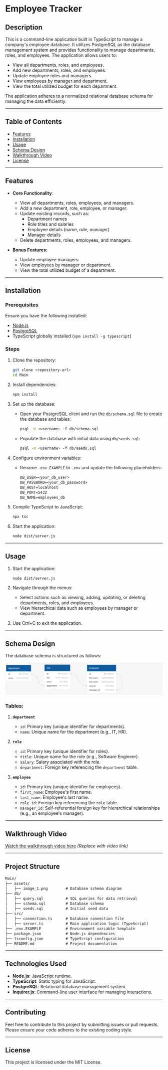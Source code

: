 # Employee Tracker

## Description
This is a command-line application built in TypeScript to manage a company's employee database. It utilizes PostgreSQL as the database management system and provides functionality to manage departments, roles, and employees. The application allows users to:

- View all departments, roles, and employees.
- Add new departments, roles, and employees.
- Update employee roles and managers.
- View employees by manager and department.
- View the total utilized budget for each department.

The application adheres to a normalized relational database schema for managing the data efficiently.

---

## Table of Contents
- [Features](#features)
- [Installation](#installation)
- [Usage](#usage)
- [Schema Design](#schema-design)
- [Walkthrough Video](#walkthrough-video)
- [License](#license)

---

## Features

- **Core Functionality**:
  - View all departments, roles, employees, and managers.
  - Add a new department, role, employee, or manager.
  - Update existing records, such as:
    - Department names
    - Role titles and salaries
    - Employee details (name, role, manager)
    - Manager details
  - Delete departments, roles, employees, and managers.

- **Bonus Features**:
  - Update employee managers.
  - View employees by manager or department.
  - View the total utilized budget of a department.

---

## Installation

### Prerequisites
Ensure you have the following installed:
- [Node.js](https://nodejs.org/)
- [PostgreSQL](https://www.postgresql.org/)
- TypeScript globally installed (`npm install -g typescript`)

### Steps
1. Clone the repository:
   ```bash
   git clone <repository-url>
   cd Main
   ```

2. Install dependencies:
   ```bash
   npm install
   ```

3. Set up the database:
   - Open your PostgreSQL client and run the `db/schema.sql` file to create the database and tables:
     ```bash
     psql -U <username> -f db/schema.sql
     ```
   - Populate the database with initial data using `db/seeds.sql`:
     ```bash
     psql -U <username> -f db/seeds.sql
     ```

4. Configure environment variables:
   - Rename `.env.EXAMPLE` to `.env` and update the following placeholders:
     ```env
     DB_USER=<your_db_user>
     DB_PASSWORD=<your_db_password>
     DB_HOST=localhost
     DB_PORT=5432
     DB_NAME=employees_db
     ```

5. Compile TypeScript to JavaScript:
   ```bash
   npx tsc
   ```

6. Start the application:
   ```bash
   node dist/server.js
   ```

---

## Usage

1. Start the application:
   ```bash
   node dist/server.js
   ```

2. Navigate through the menus:
   - Select actions such as viewing, adding, updating, or deleting departments, roles, and employees.
   - View hierarchical data such as employees by manager or department.

3. Use Ctrl+C to exit the application.

---

## Schema Design
The database schema is structured as follows:

![Database Schema](./assets/image_1.png)

### Tables:
1. **`department`**
    - `id`: Primary key (unique identifier for departments).
    - `name`: Unique name for the department (e.g., IT, HR).

2. **`role`**
    - `id`: Primary key (unique identifier for roles).
    - `title`: Unique name for the role (e.g., Software Engineer).
    - `salary`: Salary associated with the role.
    - `department`: Foreign key referencing the `department` table.

3. **`employee`**
    - `id`: Primary key (unique identifier for employees).
    - `first_name`: Employee's first name.
    - `last_name`: Employee's last name.
    - `role_id`: Foreign key referencing the `role` table.
    - `manager_id`: Self-referential foreign key for hierarchical relationships (e.g., an employee's manager).

---

## Walkthrough Video
[Watch the walkthrough video here](#) *(Replace with video link)*

---

## Project Structure
```
Main/
├── assets/
│   ├── image_1.png        # Database schema diagram
├── db/
│   ├── query.sql          # SQL queries for data retrieval
│   ├── schema.sql         # Database schema
│   ├── seeds.sql          # Initial seed data
├── src/
│   ├── connection.ts      # Database connection file
│   ├── server.ts          # Main application logic (TypeScript)
├── .env.EXAMPLE           # Environment variable template
├── package.json           # Node.js dependencies
├── tsconfig.json          # TypeScript configuration
├── README.md              # Project documentation
```

---

## Technologies Used

- **Node.js**: JavaScript runtime.
- **TypeScript**: Static typing for JavaScript.
- **PostgreSQL**: Relational database management system.
- **Inquirer.js**: Command-line user interface for managing interactions.

---

## Contributing
Feel free to contribute to this project by submitting issues or pull requests. Please ensure your code adheres to the existing coding style.

---

## License
This project is licensed under the MIT License.


